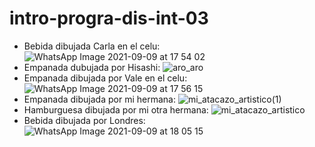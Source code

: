 # intro-progra-dis-int-03
- Bebida dibujada Carla en el celu: 
![WhatsApp Image 2021-09-09 at 17 54 02](https://user-images.githubusercontent.com/88598193/132761496-fe79dce4-da13-4784-9a57-c74972861363.jpeg)
- Empanada dubujada por Hisashi:
![aro_aro](https://user-images.githubusercontent.com/88598193/132761800-34dee1f2-6583-4234-b5e6-e77e8cc16230.jpg)
- Empanada dibujada por Vale en el celu:
![WhatsApp Image 2021-09-09 at 17 56 15](https://user-images.githubusercontent.com/88598193/132761855-b868327e-d1f0-44ea-8d59-d0b89cf93f17.jpeg)
- Empanada dibujada por mi hermana:
![mi_atacazo_artistico(1)](https://user-images.githubusercontent.com/88598193/132761920-9d4ec1e6-23a3-4c9e-8987-8685025b8d6a.jpg)
- Hamburguesa dibujada por mi otra hermana:
![mi_atacazo_artistico](https://user-images.githubusercontent.com/88598193/132762342-96faa08b-37b0-47c0-89a2-9dedc5d646a9.jpg)
- Bebida dibujada por Londres:
![WhatsApp Image 2021-09-09 at 18 05 15](https://user-images.githubusercontent.com/88598193/132762599-9ce5f796-f23a-445b-bab1-bbc36e984a19.jpeg)
